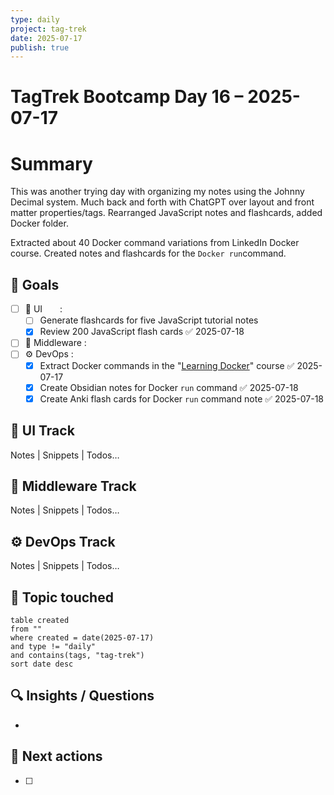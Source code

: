 ```yaml
---
type: daily
project: tag-trek
date: 2025-07-17
publish: true
---
```

# TagTrek Bootcamp Day 16 – 2025-07-17

# Summary
This was another trying day with organizing my notes using the Johnny Decimal system. Much back and forth with ChatGPT over layout and front matter properties/tags.  Rearranged JavaScript notes and flashcards, added Docker folder.

Extracted about 40 Docker command variations from LinkedIn Docker course.  Created notes and flashcards for the `Docker run`command.

## 🎯 Goals
- [ ] 🐣 UI  :  
    - [ ] Generate flashcards for five JavaScript tutorial notes
    - [x] Review 200 JavaScript flash cards ✅ 2025-07-18
- [ ] 🌳 Middleware :
- [ ] ⚙️ DevOps  : 
    - [x] Extract Docker commands in the "[Learning Docker](https://www.linkedin.com/learning/learning-docker-17236240?contextUrn=urn%3Ali%3AlyndaLearningPath%3A65eb4388345061d17bc1cba4)" course ✅ 2025-07-17
    - [x] Create Obsidian notes for Docker `run` command ✅ 2025-07-18
    - [x] Create Anki flash cards for Docker `run` command note ✅ 2025-07-18

## 🐣 UI Track
Notes | Snippets | Todos…

## 🌳 Middleware Track
Notes | Snippets | Todos…

## ⚙️ DevOps Track
Notes | Snippets | Todos…

## 🧩 Topic touched
```dataview
table created
from ""
where created = date(2025-07-17)
and type != "daily"
and contains(tags, "tag-trek")
sort date desc
```

## 🔍 Insights / Questions
- 

## 🚀 Next actions
- [ ]